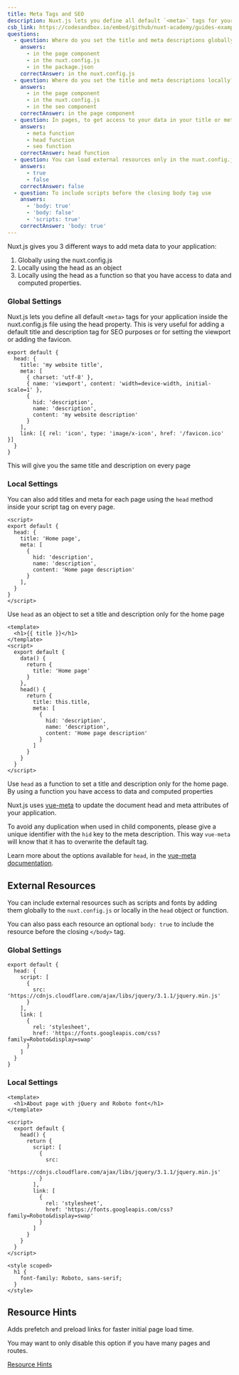 ```yaml
---
title: Meta Tags and SEO
description: Nuxt.js lets you define all default `<meta>` tags for your application inside the nuxt.config.js file using the head property. This is very useful for adding a default title and description tag for SEO purposes or for setting the viewport or adding the favicon.
csb_link: https://codesandbox.io/embed/github/nuxt-academy/guides-examples/tree/master/03_features/06_meta_tags_seo?fontsize=14&hidenavigation=1&theme=dark
questions:
  - question: Where do you set the title and meta descriptions globally?
    answers:
      - in the page component
      - in the nuxt.config.js
      - in the package.json
    correctAnswer: in the nuxt.config.js
  - question: Where do you set the title and meta descriptions locally?
    answers:
      - in the page component
      - in the nuxt.config.js
      - in the seo component
    correctAnswer: in the page component
  - question: In pages, to get access to your data in your title or meta description you use the
    answers:
      - meta function
      - head function
      - seo function
    correctAnswer: head function
  - question: You can load external resources only in the nuxt.config.js
    answers:
      - true
      - false
    correctAnswer: false
  - question: To include scripts before the closing body tag use
    answers:
      - 'body: true'
      - 'body: false'
      - 'scripts: true'
    correctAnswer: 'body: true'
---
```


Nuxt.js gives you 3 different ways to add meta data to your application:

1. Globally using the nuxt.config.js
2. Locally using the head as an object
3. Locally using the head as a function so that you have access to data and computed properties.

### Global Settings

Nuxt.js lets you define all default `<meta>` tags for your application inside the nuxt.config.js file using the head property. This is very useful for adding a default title and description tag for SEO purposes or for setting the viewport or adding the favicon.

```js{}[nuxt.config.js]
export default {
  head: {
    title: 'my website title',
    meta: [
      { charset: 'utf-8' },
      { name: 'viewport', content: 'width=device-width, initial-scale=1' },
      {
        hid: 'description',
        name: 'description',
        content: 'my website description'
      }
    ],
    link: [{ rel: 'icon', type: 'image/x-icon', href: '/favicon.ico' }]
  }
}
```

<alert type="info">

This will give you the same title and description on every page

</alert>

### Local Settings

You can also add titles and meta for each page using the `head` method inside your script tag on every page.

```js{}[pages/index.vue]
<script>
export default {
  head: {
    title: 'Home page',
    meta: [
      {
        hid: 'description',
        name: 'description',
        content: 'Home page description'
      }
    ],
  }
}
</script>
```

<alert type="info">

Use `head` as an object to set a title and description only for the home page

</alert>

```html{}[pages/index.vue]
<template>
  <h1>{{ title }}</h1>
</template>
<script>
  export default {
    data() {
      return {
        title: 'Home page'
      }
    },
    head() {
      return {
        title: this.title,
        meta: [
          {
            hid: 'description',
            name: 'description',
            content: 'Home page description'
          }
        ]
      }
    }
  }
</script>
```

<alert type="info">

Use `head` as a function to set a title and description only for the home page. By using a function you have access to data and computed properties

</alert>

Nuxt.js uses [vue-meta](https://vue-meta.nuxtjs.org/) to update the document head and meta attributes of your application.

<alert>

To avoid any duplication when used in child components, please give a unique identifier with the `hid` key to the meta description. This way `vue-meta` will know that it has to overwrite the default tag.

</alert>

<alert type="next">

Learn more about the options available for `head`, in the [vue-meta documentation](https://vue-meta.nuxtjs.org/api/#metainfo-properties).

</alert>

## External Resources

You can include external resources such as scripts and fonts by adding them globally to the `nuxt.config.js` or locally in the `head` object or function.

<alert type="info">

You can also pass each resource an optional `body: true` to include the resource before the closing `</body>` tag.

</alert>

### Global Settings

```js{}[nuxt.config.js]
export default {
  head: {
    script: [
      {
        src: 'https://cdnjs.cloudflare.com/ajax/libs/jquery/3.1.1/jquery.min.js'
      }
    ],
    link: [
      {
        rel: 'stylesheet',
        href: 'https://fonts.googleapis.com/css?family=Roboto&display=swap'
      }
    ]
  }
}
```

### Local Settings

```html{}[pages/index.vue]
<template>
  <h1>About page with jQuery and Roboto font</h1>
</template>

<script>
  export default {
    head() {
      return {
        script: [
          {
            src:
              'https://cdnjs.cloudflare.com/ajax/libs/jquery/3.1.1/jquery.min.js'
          }
        ],
        link: [
          {
            rel: 'stylesheet',
            href: 'https://fonts.googleapis.com/css?family=Roboto&display=swap'
          }
        ]
      }
    }
  }
</script>

<style scoped>
  h1 {
    font-family: Roboto, sans-serif;
  }
</style>
```

## Resource Hints

Adds prefetch and preload links for faster initial page load time.

You may want to only disable this option if you have many pages and routes.

<alert type="next">

[Resource Hints](/docs/2.x/configuration-glossary/configuration-render#resourcehints)

</alert>

<app-modal>
  <code-sandbox  :src="csb_link"></code-sandbox>
</app-modal>

<quiz :questions="questions"></quiz>
